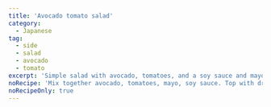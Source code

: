 ```yaml
---
title: 'Avocado tomato salad'
category:
  - Japanese
tag:
  - side
  - salad
  - avocado
  - tomato
excerpt: 'Simple salad with avocado, tomatoes, and a soy sauce and mayo sauce.'
noRecipe: 'Mix together avocado, tomatoes, mayo, soy sauce. Top with dried seaweed.'
noRecipeOnly: true
---
```

